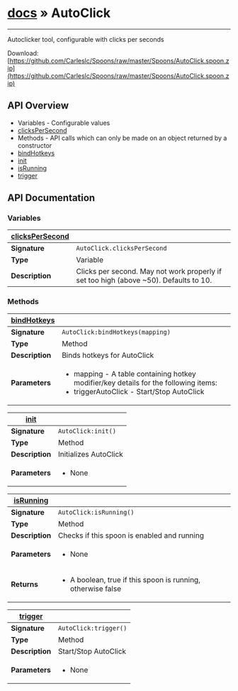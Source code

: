 # [docs](index.md) » AutoClick
---

Autoclicker tool, configurable with clicks per seconds

Download: [https://github.com/Carleslc/Spoons/raw/master/Spoons/AutoClick.spoon.zip](https://github.com/Carleslc/Spoons/raw/master/Spoons/AutoClick.spoon.zip)

## API Overview
* Variables - Configurable values
 * [clicksPerSecond](#clicksPerSecond)
* Methods - API calls which can only be made on an object returned by a constructor
 * [bindHotkeys](#bindHotkeys)
 * [init](#init)
 * [isRunning](#isRunning)
 * [trigger](#trigger)

## API Documentation

### Variables

| [clicksPerSecond](#clicksPerSecond)         |                                                                                     |
| --------------------------------------------|-------------------------------------------------------------------------------------|
| **Signature**                               | `AutoClick.clicksPerSecond`                                                                    |
| **Type**                                    | Variable                                                                     |
| **Description**                             | Clicks per second. May not work properly if set too high (above ~50). Defaults to 10.                                                                     |

### Methods

| [bindHotkeys](#bindHotkeys)         |                                                                                     |
| --------------------------------------------|-------------------------------------------------------------------------------------|
| **Signature**                               | `AutoClick:bindHotkeys(mapping)`                                                                    |
| **Type**                                    | Method                                                                     |
| **Description**                             | Binds hotkeys for AutoClick                                                                     |
| **Parameters**                              | <ul><li>mapping - A table containing hotkey modifier/key details for the following items:</li><li> triggerAutoClick - Start/Stop AutoClick</li></ul> |

| [init](#init)         |                                                                                     |
| --------------------------------------------|-------------------------------------------------------------------------------------|
| **Signature**                               | `AutoClick:init()`                                                                    |
| **Type**                                    | Method                                                                     |
| **Description**                             | Initializes AutoClick                                                                     |
| **Parameters**                              | <ul><li>None</li></ul> |

| [isRunning](#isRunning)         |                                                                                     |
| --------------------------------------------|-------------------------------------------------------------------------------------|
| **Signature**                               | `AutoClick:isRunning()`                                                                    |
| **Type**                                    | Method                                                                     |
| **Description**                             | Checks if this spoon is enabled and running                                                                     |
| **Parameters**                              | <ul><li>None</li></ul> |
| **Returns**                                 | <ul><li>A boolean, true if this spoon is running, otherwise false</li></ul>          |

| [trigger](#trigger)         |                                                                                     |
| --------------------------------------------|-------------------------------------------------------------------------------------|
| **Signature**                               | `AutoClick:trigger()`                                                                    |
| **Type**                                    | Method                                                                     |
| **Description**                             | Start/Stop AutoClick                                                                     |
| **Parameters**                              | <ul><li>None</li></ul> |

